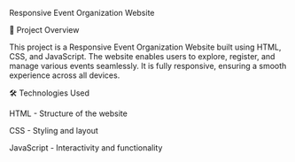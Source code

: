 Responsive Event Organization Website

🚀 Project Overview

This project is a Responsive Event Organization Website built using HTML, CSS, and JavaScript. The website enables users to explore, register, and manage various events seamlessly. It is fully responsive, ensuring a smooth experience across all devices.

🛠️ Technologies Used

HTML - Structure of the website

CSS - Styling and layout

JavaScript - Interactivity and functionality
